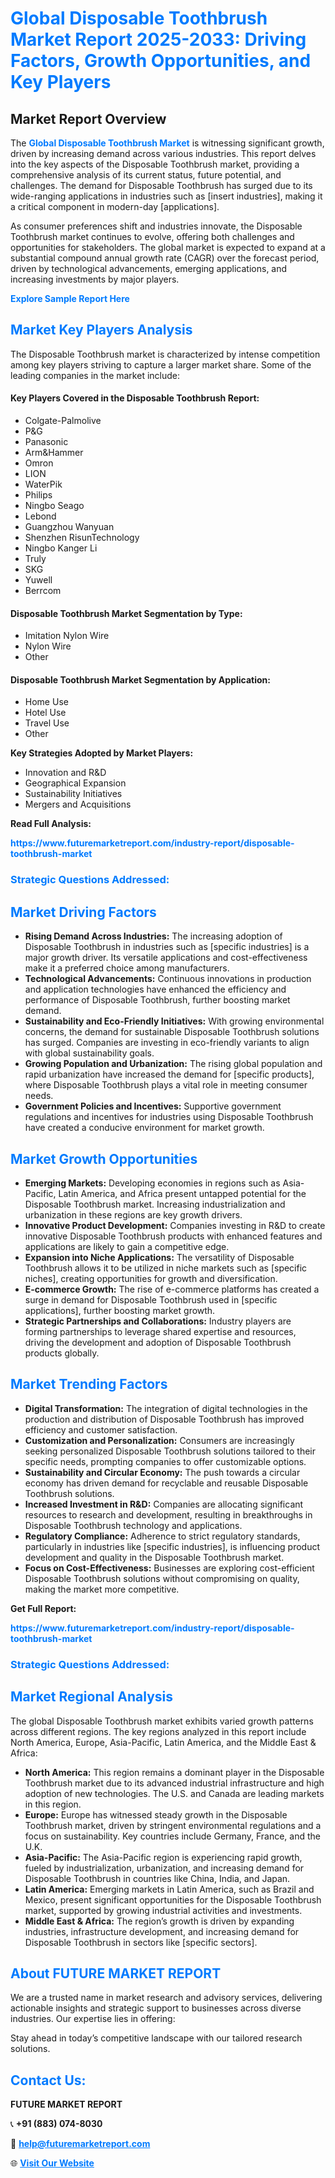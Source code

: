 <h1 style="color: #007BFF;">Global Disposable Toothbrush Market Report 2025-2033: Driving Factors, Growth Opportunities, and Key Players</h1>

<section id="overview">
<h2>Market Report Overview</h2>
<p>The <a href="https://www.futuremarketreport.com/industry-report/disposable-toothbrush-market" style="color: #007BFF; text-decoration: none;"><strong>Global Disposable Toothbrush Market</strong></a> is witnessing significant growth, driven by increasing demand across various industries. This report delves into the key aspects of the Disposable Toothbrush market, providing a comprehensive analysis of its current status, future potential, and challenges. The demand for Disposable Toothbrush has surged due to its wide-ranging applications in industries such as [insert industries], making it a critical component in modern-day [applications].</p>
<p>As consumer preferences shift and industries innovate, the Disposable Toothbrush market continues to evolve, offering both challenges and opportunities for stakeholders. The global market is expected to expand at a substantial compound annual growth rate (CAGR) over the forecast period, driven by technological advancements, emerging applications, and increasing investments by major players.</p>
</section>

<section id="overview">
<p><a href="https://www.futuremarketreport.com/request-sample/reportId=34454" style="color: #007BFF; text-decoration: none;"><strong>Explore Sample Report Here</strong></a></p>
</section>

<section id="key-players">
<h2 style="color: #007BFF;">Market Key Players Analysis</h2>
<p>The Disposable Toothbrush market is characterized by intense competition among key players striving to capture a larger market share. Some of the leading companies in the market include:</p>
<h4>Key Players Covered in the Disposable Toothbrush Report:</h4>
<ul><li>Colgate-Palmolive</li><li>P&amp;G</li><li>Panasonic</li><li>Arm&amp;Hammer</li><li>Omron</li><li>LION</li><li>WaterPik</li><li>Philips</li><li>Ningbo Seago</li><li>Lebond</li><li>Guangzhou Wanyuan</li><li>Shenzhen RisunTechnology</li><li>Ningbo Kanger Li</li><li>Truly</li><li>SKG</li><li>Yuwell</li><li>Berrcom</li></ul>
<h4>Disposable Toothbrush Market Segmentation by Type:</h4>
<ul><li>Imitation Nylon Wire</li><li>Nylon Wire</li><li>Other</li></ul>

<h4>Disposable Toothbrush Market Segmentation by Application:</h4>
<ul><li>Home Use</li><li>Hotel Use</li><li>Travel Use</li><li>Other</li></ul>
<p><strong>Key Strategies Adopted by Market Players:</strong></p>
<ul>
<li>Innovation and R&D</li>
<li>Geographical Expansion</li>
<li>Sustainability Initiatives</li>
<li>Mergers and Acquisitions</li>
</ul>
</section>

<section>
<p><strong>Read Full Analysis: </strong></p><a href="https://www.futuremarketreport.com/industry-report/disposable-toothbrush-market" style="color: #007BFF; text-decoration: none;"><strong>https://www.futuremarketreport.com/industry-report/disposable-toothbrush-market</strong></a>
<h3 style="color: #007BFF;">Strategic Questions Addressed:</h3>
</section>

<section id="driving-factors">
<h2 style="color: #007BFF;">Market Driving Factors</h2>
<ul>
<li><strong>Rising Demand Across Industries:</strong> The increasing adoption of Disposable Toothbrush in industries such as [specific industries] is a major growth driver. Its versatile applications and cost-effectiveness make it a preferred choice among manufacturers.</li>
<li><strong>Technological Advancements:</strong> Continuous innovations in production and application technologies have enhanced the efficiency and performance of Disposable Toothbrush, further boosting market demand.</li>
<li><strong>Sustainability and Eco-Friendly Initiatives:</strong> With growing environmental concerns, the demand for sustainable Disposable Toothbrush solutions has surged. Companies are investing in eco-friendly variants to align with global sustainability goals.</li>
<li><strong>Growing Population and Urbanization:</strong> The rising global population and rapid urbanization have increased the demand for [specific products], where Disposable Toothbrush plays a vital role in meeting consumer needs.</li>
<li><strong>Government Policies and Incentives:</strong> Supportive government regulations and incentives for industries using Disposable Toothbrush have created a conducive environment for market growth.</li>
</ul>
</section>

<section id="growth-opportunities">
<h2 style="color: #007BFF;">Market Growth Opportunities</h2>
<ul>
<li><strong>Emerging Markets:</strong> Developing economies in regions such as Asia-Pacific, Latin America, and Africa present untapped potential for the Disposable Toothbrush market. Increasing industrialization and urbanization in these regions are key growth drivers.</li>
<li><strong>Innovative Product Development:</strong> Companies investing in R&D to create innovative Disposable Toothbrush products with enhanced features and applications are likely to gain a competitive edge.</li>
<li><strong>Expansion into Niche Applications:</strong> The versatility of Disposable Toothbrush allows it to be utilized in niche markets such as [specific niches], creating opportunities for growth and diversification.</li>
<li><strong>E-commerce Growth:</strong> The rise of e-commerce platforms has created a surge in demand for Disposable Toothbrush used in [specific applications], further boosting market growth.</li>
<li><strong>Strategic Partnerships and Collaborations:</strong> Industry players are forming partnerships to leverage shared expertise and resources, driving the development and adoption of Disposable Toothbrush products globally.</li>
</ul>
</section>

<section id="trending-factors">
<h2 style="color: #007BFF;">Market Trending Factors</h2>
<ul>
<li><strong>Digital Transformation:</strong> The integration of digital technologies in the production and distribution of Disposable Toothbrush has improved efficiency and customer satisfaction.</li>
<li><strong>Customization and Personalization:</strong> Consumers are increasingly seeking personalized Disposable Toothbrush solutions tailored to their specific needs, prompting companies to offer customizable options.</li>
<li><strong>Sustainability and Circular Economy:</strong> The push towards a circular economy has driven demand for recyclable and reusable Disposable Toothbrush solutions.</li>
<li><strong>Increased Investment in R&D:</strong> Companies are allocating significant resources to research and development, resulting in breakthroughs in Disposable Toothbrush technology and applications.</li>
<li><strong>Regulatory Compliance:</strong> Adherence to strict regulatory standards, particularly in industries like [specific industries], is influencing product development and quality in the Disposable Toothbrush market.</li>
<li><strong>Focus on Cost-Effectiveness:</strong> Businesses are exploring cost-efficient Disposable Toothbrush solutions without compromising on quality, making the market more competitive.</li>
</ul>
</section>

<section>
<p><strong>Get Full Report: </strong></p><a href="https://www.futuremarketreport.com/industry-report/disposable-toothbrush-market" style="color: #007BFF; text-decoration: none;"><strong>https://www.futuremarketreport.com/industry-report/disposable-toothbrush-market</strong></a>
<h3 style="color: #007BFF;">Strategic Questions Addressed:</h3>
</section>


<section id="regional-analysis">
<h2 style="color: #007BFF;">Market Regional Analysis</h2>
<p>The global Disposable Toothbrush market exhibits varied growth patterns across different regions. The key regions analyzed in this report include North America, Europe, Asia-Pacific, Latin America, and the Middle East & Africa:</p>
<ul>
<li><strong>North America:</strong> This region remains a dominant player in the Disposable Toothbrush market due to its advanced industrial infrastructure and high adoption of new technologies. The U.S. and Canada are leading markets in this region.</li>
<li><strong>Europe:</strong> Europe has witnessed steady growth in the Disposable Toothbrush market, driven by stringent environmental regulations and a focus on sustainability. Key countries include Germany, France, and the U.K.</li>
<li><strong>Asia-Pacific:</strong> The Asia-Pacific region is experiencing rapid growth, fueled by industrialization, urbanization, and increasing demand for Disposable Toothbrush in countries like China, India, and Japan.</li>
<li><strong>Latin America:</strong> Emerging markets in Latin America, such as Brazil and Mexico, present significant opportunities for the Disposable Toothbrush market, supported by growing industrial activities and investments.</li>
<li><strong>Middle East & Africa:</strong> The region’s growth is driven by expanding industries, infrastructure development, and increasing demand for Disposable Toothbrush in sectors like [specific sectors].</li>
</ul>
</section>

<footer>
<h2 style="color: #007BFF;">About FUTURE MARKET REPORT</h2>
<p>We are a trusted name in market research and advisory services, delivering actionable insights and strategic support to businesses across diverse industries. Our expertise lies in offering:</p>

<p>Stay ahead in today’s competitive landscape with our tailored research solutions.</p>

<h2 style="color: #007BFF;">Contact Us:</h2>
<p><strong>FUTURE MARKET REPORT</strong></p>
<p>📞 <strong>+91 (883) 074-8030</strong></p>
<p>📧 <strong><a href="mailto:help@futuremarketreport.com" style="color: #007BFF;">help@futuremarketreport.com</a></strong></p>
<p>🌐 <strong><a href="https://www.futuremarketreport.com/" style="color: #007BFF;">Visit Our Website</a></strong></p>
</footer>